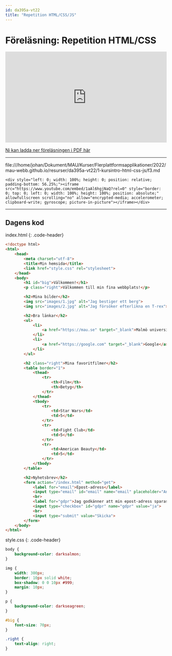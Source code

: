 ```yaml
---
id: da395a-vt22
title: "Repetition HTML/CSS/JS"
---
```


# Föreläsning: Repetition HTML/CSS

<div class="frame">
    <div style="left: 0; width: 100%; height: 0; position: relative; padding-bottom: 56.1972%;"><iframe src="https://speakerdeck.com/player/f6c23e693ca541439ea28e0ee7635ef3" style="border: 0; top: 0; left: 0; width: 100%; height: 100%; position: absolute;" allowfullscreen scrolling="no" allow="encrypted-media"></iframe></div>
</div>

[Ni kan ladda ner föreläsningen i PDF här](../../assets/pdf/htmlcss-da355a-da344a.pdf)

---

<div class="video-frame">file:///home/johan/Dokument/MAU/Kurser/Flerplattformsapplikationer/2022/mau-webb.github.io/resurser/da395a-vt22/1-kursintro-html-css-js/f3.md

    <div style="left: 0; width: 100%; height: 0; position: relative; padding-bottom: 56.25%;"><iframe src="https://www.youtube.com/embed/1aAl6hgjNaQ?rel=0" style="border: 0; top: 0; left: 0; width: 100%; height: 100%; position: absolute;" allowfullscreen scrolling="no" allow="encrypted-media; accelerometer; clipboard-write; gyroscope; picture-in-picture"></iframe></div>
</div>

---

## Dagens kod

index.html
{: .code-header}

```html
<!doctype html>
<html>
    <head>
        <meta charset="utf-8">
        <title>Min hemsida</title>
        <link href="style.css" rel="stylesheet">
    </head>
    <body>
        <h1 id="big">Välkommen!</h1>
        <p class="right">Välkommen till min fina webbplats!</p>

        <h2>Mina bilder</h2>
        <img src="images/1.jpg" alt="Jag bestiger ett berg">
        <img src="images/2.jpg" alt="Jag försöker efterlikna en T-rex">

        <h2>Bra länkar</h2>
        <ul>
            <li>
                <a href="https://mau.se" target="_blank">Malmö universitet</a>
            </li>
            <li>
                <a href="https://google.com" target="_blank">Google</a>
            </li>
        </ul>

        <h2 class="right">Mina favoritfilmer</h2>
        <table border="1">
            <thead>
                <tr>
                    <th>Film</th>
                    <th>Betyg</th>
                </tr>
            </thead>
            <tbody>
                <tr>
                    <td>Star Wars</td>
                    <td>5</td>
                </tr>
                <tr>
                    <td>Fight Club</td>
                    <td>5</td>
                </tr>
                <tr>
                    <td>American Beauty</td>
                    <td>5</td>
                </tr>
            </tbody>
        </table>

        <h2>Nyhetsbrev</h2>
        <form action="/index.html" method="get">
            <label for="email">Epost-adress</label>
            <input type="email" id="email" name="email" placeholder="Ange epost-adress här...">
            <br>
            <label for="gdpr">Jag godkänner att min epost-adress sparas</label>
            <input type="checkbox" id="gdpr" name="gdpr" value="ja">
            <br>
            <input type="submit" value="Skicka">
        </form>
    </body>
</html>
```

style.css
{: .code-header}

```css
body {
    background-color: darksalmon;
}

img {
    width: 300px;
    border: 10px solid white;
    box-shadow: 0 0 10px #999;
    margin: 10px;
}

p {
    background-color: darkseagreen;
}

#big {
    font-size: 70px;
}

.right {
    text-align: right;
}
```